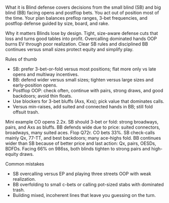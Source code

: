What it is
Blind defense covers decisions from the small blind (SB) and big blind (BB) facing opens and postflop bets. You act out of position most of the time. Your plan balances preflop ranges, 3-bet frequencies, and postflop defense guided by size, board, and rake.

Why it matters
Blinds lose by design. Tight, size-aware defense cuts that loss and turns good tables into profit. Overcalling dominated hands OOP burns EV through poor realization. Clear SB rules and disciplined BB continues versus small sizes protect equity and simplify play.

Rules of thumb
* SB: prefer 3-bet-or-fold versus most positions; flat more only vs late opens and multiway incentives.
* BB: defend wider versus small sizes; tighten versus large sizes and early-position opens.
* Postflop OOP: check often, continue with pairs, strong draws, and good backdoors; avoid thin floats.
* Use blockers for 3-bet bluffs (Axs, Kxs); pick value that dominates calls.
* Versus min-raises, add suited and connected hands in BB; still fold offsuit trash.

Mini example
CO opens 2.2x. SB should 3-bet or fold: strong broadways, pairs, and Axs as bluffs. BB defends wide due to price: suited connectors, broadways, many suited aces. Flop Q72r. CO bets 33%. SB check-calls mainly Qx, 77-TT, and best backdoors; many ace-highs fold. BB continues wider than SB because of better price and last action: Qx, pairs, OESDs, BDFDs. Facing 66% on 986ss, both blinds tighten to strong pairs and high-equity draws.

Common mistakes
* SB overcalling versus EP and playing three streets OOP with weak realization.
* BB overfolding to small c-bets or calling pot-sized stabs with dominated trash.
* Building mixed, incoherent lines that leave you guessing on the turn.
